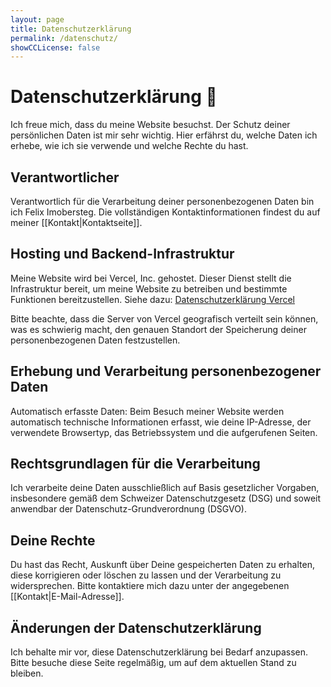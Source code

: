 ```yaml
---
layout: page
title: Datenschutzerklärung
permalink: /datenschutz/
showCCLicense: false
---
```


# Datenschutzerklärung 🔐

Ich freue mich, dass du meine Website besuchst. Der Schutz deiner persönlichen Daten ist mir sehr wichtig. Hier erfährst du, welche Daten ich erhebe, wie ich sie verwende und welche Rechte du hast.


## Verantwortlicher
Verantwortlich für die Verarbeitung deiner personenbezogenen Daten bin ich Felix Imobersteg. Die vollständigen Kontaktinformationen findest du auf meiner [[Kontakt|Kontaktseite]].


## Hosting und Backend-Infrastruktur

Meine Website wird bei Vercel, Inc. gehostet. Dieser Dienst stellt die Infrastruktur bereit, um meine Website zu betreiben und bestimmte Funktionen bereitzustellen. Siehe dazu: [Datenschutzerklärung Vercel](https://vercel.com/legal/privacy-policy)

Bitte beachte, dass die Server von Vercel geografisch verteilt sein können, was es schwierig macht, den genauen Standort der Speicherung deiner personenbezogenen Daten festzustellen.


## Erhebung und Verarbeitung personenbezogener Daten
Automatisch erfasste Daten: Beim Besuch meiner Website werden automatisch technische Informationen erfasst, wie deine IP-Adresse, der verwendete Browsertyp, das Betriebssystem und die aufgerufenen Seiten.


## Rechtsgrundlagen für die Verarbeitung
Ich verarbeite deine Daten ausschließlich auf Basis gesetzlicher Vorgaben, insbesondere gemäß dem Schweizer Datenschutzgesetz (DSG) und soweit anwendbar der Datenschutz-Grundverordnung (DSGVO).


## Deine Rechte
Du hast das Recht, Auskunft über Deine gespeicherten Daten zu erhalten, diese korrigieren oder löschen zu lassen und der Verarbeitung zu widersprechen. Bitte kontaktiere mich dazu unter der angegebenen [[Kontakt|E-Mail-Adresse]].


## Änderungen der Datenschutzerklärung
Ich behalte mir vor, diese Datenschutzerklärung bei Bedarf anzupassen. Bitte besuche diese Seite regelmäßig, um auf dem aktuellen Stand zu bleiben.

